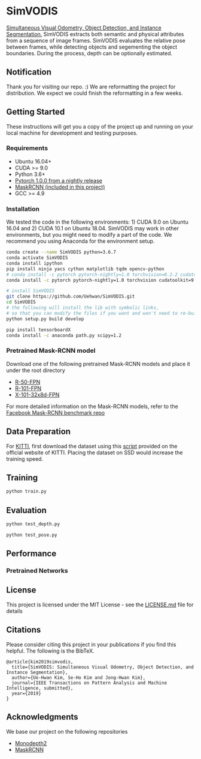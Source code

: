 # SimVODIS
[Simultaneous Visual Odometry, Object Detection, and Instance Segmentation.](https://arxiv.org/abs/1911.05939)
SimVODIS extracts both semantic and physical attributes from a sequence of image frames. SimVODIS evaluates the relative pose between frames, while detecting objects and segementing the object boundaries. During the process, depth can be optionally estimated.

## Notification
Thank you for visiting our repo. :)
We are reformatting the project for distribution.
We expect we could finish the reformatting in a few weeks.

## Getting Started

These instructions will get you a copy of the project up and running on your local machine for development and testing purposes.

### Requirements

* Ubuntu 16.04+
* CUDA >= 9.0
* Python 3.6+
* [Pytorch 1.0.0 from a nightly release](https://pytorch.org/get-started/previous-versions/)
* [MaskRCNN (included in this project)](https://github.com/facebookresearch/maskrcnn-benchmark)
* GCC >= 4.9

### Installation

We tested the code in the following environments: 1) CUDA 9.0 on Ubuntu 16.04 and 2) CUDA 10.1 on Ubuntu 18.04. SimVODIS may work in other environments, but you might need to modify a part of the code. We recommend you using Anaconda for the environment setup.

```bash
conda create --name SimVODIS python=3.6.7
conda activate SimVODIS
conda install ipython
pip install ninja yacs cython matplotlib tqdm opencv-python
# conda install -c pytorch pytorch-nightly=1.0 torchvision=0.2.2 cudatoolkit=10.0
conda install -c pytorch pytorch-nightly=1.0 torchvision cudatoolkit=9.0

# install SimVODIS
git clone https://github.com/Uehwan/SimVODIS.git
cd SimVODIS
# the following will install the lib with symbolic links,
# so that you can modify the files if you want and won't need to re-build it
python setup.py build develop

pip install tensorboardX
conda install -c anaconda path.py scipy=1.2
```

### Pretrained Mask-RCNN model

Download one of the following pretrained Mask-RCNN models and place it under the root directory
- [R-50-FPN](https://download.pytorch.org/models/maskrcnn/e2e_mask_rcnn_R_50_FPN_1x.pth)
- [R-101-FPN](https://download.pytorch.org/models/maskrcnn/e2e_mask_rcnn_R_101_FPN_1x.pth)
- [X-101-32x8d-FPN](https://download.pytorch.org/models/maskrcnn/e2e_mask_rcnn_X_101_32x8d_FPN_1x.pth)

For more detailed information on the Mask-RCNN models, refer to the [Facebook Mask-RCNN benchmark repo](https://github.com/facebookresearch/maskrcnn-benchmark/blob/master/MODEL_ZOO.md)


## Data Preparation

For [KITTI](http://www.cvlibs.net/datasets/kitti/raw_data.php), first download the dataset using this [script](http://www.cvlibs.net/download.php?file=raw_data_downloader.zip) provided on the official website of KITTI. Placing the dataset on SSD would increase the training speed.

## Training
```bash
python train.py
```

## Evaluation
```bash
python test_depth.py
```

```bash
python test_pose.py
```

## Performance

### Pretrained Networks

## License

This project is licensed under the MIT License - see the [LICENSE.md](LICENSE.md) file for details

## Citations

Please consider citing this project in your publications if you find this helpful.
The following is the BibTeX.

```
@article{kim2019simvodis,
  title={SimVODIS: Simultaneous Visual Odometry, Object Detection, and Instance Segmentation},
  author={Ue-Hwan Kim, Se-Ho Kim and Jong-Hwan Kim},
  journal={IEEE Transactions on Pattern Analysis and Machine Intelligence, submitted},
  year={2019}
}
```

## Acknowledgments

We base our project on the following repositories
* [Monodepth2](https://github.com/nianticlabs/monodepth2)
* [MaskRCNN](https://github.com/facebookresearch/maskrcnn-benchmark)

